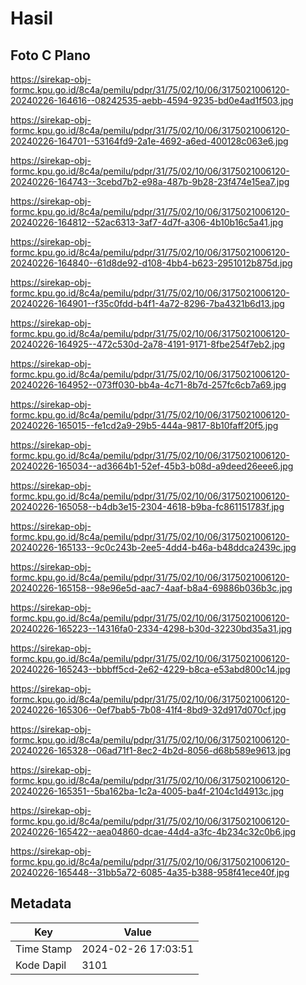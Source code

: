 # Hasil

## Foto C Plano

https://sirekap-obj-formc.kpu.go.id/8c4a/pemilu/pdpr/31/75/02/10/06/3175021006120-20240226-164616--08242535-aebb-4594-9235-bd0e4ad1f503.jpg

https://sirekap-obj-formc.kpu.go.id/8c4a/pemilu/pdpr/31/75/02/10/06/3175021006120-20240226-164701--53164fd9-2a1e-4692-a6ed-400128c063e6.jpg

https://sirekap-obj-formc.kpu.go.id/8c4a/pemilu/pdpr/31/75/02/10/06/3175021006120-20240226-164743--3cebd7b2-e98a-487b-9b28-23f474e15ea7.jpg

https://sirekap-obj-formc.kpu.go.id/8c4a/pemilu/pdpr/31/75/02/10/06/3175021006120-20240226-164812--52ac6313-3af7-4d7f-a306-4b10b16c5a41.jpg

https://sirekap-obj-formc.kpu.go.id/8c4a/pemilu/pdpr/31/75/02/10/06/3175021006120-20240226-164840--61d8de92-d108-4bb4-b623-2951012b875d.jpg

https://sirekap-obj-formc.kpu.go.id/8c4a/pemilu/pdpr/31/75/02/10/06/3175021006120-20240226-164901--f35c0fdd-b4f1-4a72-8296-7ba4321b6d13.jpg

https://sirekap-obj-formc.kpu.go.id/8c4a/pemilu/pdpr/31/75/02/10/06/3175021006120-20240226-164925--472c530d-2a78-4191-9171-8fbe254f7eb2.jpg

https://sirekap-obj-formc.kpu.go.id/8c4a/pemilu/pdpr/31/75/02/10/06/3175021006120-20240226-164952--073ff030-bb4a-4c71-8b7d-257fc6cb7a69.jpg

https://sirekap-obj-formc.kpu.go.id/8c4a/pemilu/pdpr/31/75/02/10/06/3175021006120-20240226-165015--fe1cd2a9-29b5-444a-9817-8b10faff20f5.jpg

https://sirekap-obj-formc.kpu.go.id/8c4a/pemilu/pdpr/31/75/02/10/06/3175021006120-20240226-165034--ad3664b1-52ef-45b3-b08d-a9deed26eee6.jpg

https://sirekap-obj-formc.kpu.go.id/8c4a/pemilu/pdpr/31/75/02/10/06/3175021006120-20240226-165058--b4db3e15-2304-4618-b9ba-fc861151783f.jpg

https://sirekap-obj-formc.kpu.go.id/8c4a/pemilu/pdpr/31/75/02/10/06/3175021006120-20240226-165133--9c0c243b-2ee5-4dd4-b46a-b48ddca2439c.jpg

https://sirekap-obj-formc.kpu.go.id/8c4a/pemilu/pdpr/31/75/02/10/06/3175021006120-20240226-165158--98e96e5d-aac7-4aaf-b8a4-69886b036b3c.jpg

https://sirekap-obj-formc.kpu.go.id/8c4a/pemilu/pdpr/31/75/02/10/06/3175021006120-20240226-165223--14316fa0-2334-4298-b30d-32230bd35a31.jpg

https://sirekap-obj-formc.kpu.go.id/8c4a/pemilu/pdpr/31/75/02/10/06/3175021006120-20240226-165243--bbbff5cd-2e62-4229-b8ca-e53abd800c14.jpg

https://sirekap-obj-formc.kpu.go.id/8c4a/pemilu/pdpr/31/75/02/10/06/3175021006120-20240226-165306--0ef7bab5-7b08-41f4-8bd9-32d917d070cf.jpg

https://sirekap-obj-formc.kpu.go.id/8c4a/pemilu/pdpr/31/75/02/10/06/3175021006120-20240226-165328--06ad71f1-8ec2-4b2d-8056-d68b589e9613.jpg

https://sirekap-obj-formc.kpu.go.id/8c4a/pemilu/pdpr/31/75/02/10/06/3175021006120-20240226-165351--5ba162ba-1c2a-4005-ba4f-2104c1d4913c.jpg

https://sirekap-obj-formc.kpu.go.id/8c4a/pemilu/pdpr/31/75/02/10/06/3175021006120-20240226-165422--aea04860-dcae-44d4-a3fc-4b234c32c0b6.jpg

https://sirekap-obj-formc.kpu.go.id/8c4a/pemilu/pdpr/31/75/02/10/06/3175021006120-20240226-165448--31bb5a72-6085-4a35-b388-958f41ece40f.jpg


## Metadata

| Key        | Value               |
| ---------- | ------------------- |
| Time Stamp | 2024-02-26 17:03:51 |
| Kode Dapil | 3101                |



